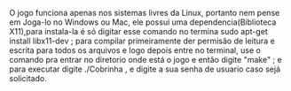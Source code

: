 O jogo funciona apenas nos sistemas livres da Linux, portanto nem pense em Joga-lo no Windows ou
Mac, ele possui uma dependencia(Biblioteca X11),para instala-la é só digitar esse comando no termina
sudo apt-get install libx11-dev ; para compilar primeiramente der permisão de leitura e escrita para
todos os arquivos e logo depois entre no terminal, use o comando <cd> pra entrar no diretorio onde
está o jogo e então digite "make" ; e para executar digite ./Cobrinha , e digite a sua senha de usuario
caso sejá solicitado. 

